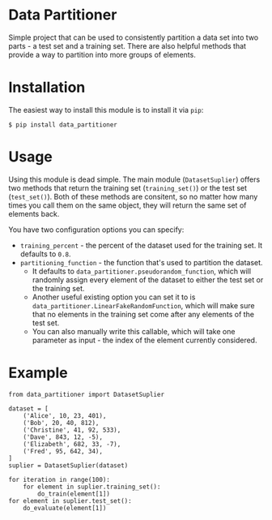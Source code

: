 # Data Partitioner

Simple project that can be used to consistently partition a data set into two parts - a test set and
a training set. There are also helpful methods that provide a way to partition into more groups of
elements. 

# Installation

The easiest way to install this module is to install it via `pip`:

```
$ pip install data_partitioner
```

# Usage

Using this module is dead simple. The main module (`DatasetSuplier`) offers two methods that return
the training set (`training_set()`) or the test set (`test_set()`). Both of these methods are
consitent, so no matter how many times you call them on the same object, they will return the same
set of elements back. 

You have two configuration options you can specify:

- `training_percent` - the percent of the dataset used for the training set. It defaults to `0.8`.
- `partitioning_function` - the function that's used to partition the dataset. 
  - It defaults to `data_partitioner.pseudorandom_function`, which will randomly assign every
  element of the dataset to either the test set or the training set.
  - Another useful existing option you can set it to is `data_partitioner.LinearFakeRandomFunction`, 
  which will make sure that no elements in the training set come after any elements of the test set. 
  - You can also manually write this callable, which will take one parameter as input - the index
  of the element currently considered.

# Example

```
from data_partitioner import DatasetSuplier

dataset = [
    ('Alice', 10, 23, 401),
    ('Bob', 20, 40, 812),
    ('Christine', 41, 92, 533),
    ('Dave', 843, 12, -5),
    ('Elizabeth', 682, 33, -7),
    ('Fred', 95, 642, 34),
]
suplier = DatasetSuplier(dataset)

for iteration in range(100):
    for element in suplier.training_set():
        do_train(element[1])
for element in suplier.test_set():
    do_evaluate(element[1])
```

